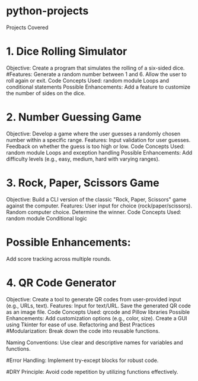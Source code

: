 # python-projects
Projects Covered
# 1. Dice Rolling Simulator
 Objective: Create a program that simulates the rolling of a six-sided dice.
#Features:
 Generate a random number between 1 and 6.
 Allow the user to roll again or exit.
 Code Concepts Used:
 random module
Loops and conditional statements
 Possible Enhancements:
 Add a feature to customize the number of sides on the dice.
# 2. Number Guessing Game
 Objective: Develop a game where the user guesses a randomly chosen number within a specific range.
Features:
 Input validation for user guesses.
 Feedback on whether the guess is too high or low.
 Code Concepts Used:
 random module
 Loops and exception handling
  Possible Enhancements:
 Add difficulty levels (e.g., easy, medium, hard with varying ranges).
# 3. Rock, Paper, Scissors Game
 Objective: Build a CLI version of the classic "Rock, Paper, Scissors" game against the computer.
Features:
 User input for choice (rock/paper/scissors).
 Random computer choice.
 Determine the winner.
Code Concepts Used:
 random module
 Conditional logic
# Possible Enhancements:
 Add score tracking across multiple rounds.
# 4. QR Code Generator
 Objective: Create a tool to generate QR codes from user-provided input (e.g., URLs, text).
 Features:
 Input for text/URL.
 Save the generated QR code as an image file.
 Code Concepts Used:
 qrcode and Pillow libraries
 Possible Enhancements:
 Add customization options (e.g., color, size).
 Create a GUI using Tkinter for ease of use.
 Refactoring and Best Practices
#Modularization: Break down the code into reusable functions.

Naming Conventions: Use clear and descriptive names for variables and functions.

#Error Handling: Implement try-except blocks for robust code.

#DRY Principle: Avoid code repetition by utilizing functions effectively.

